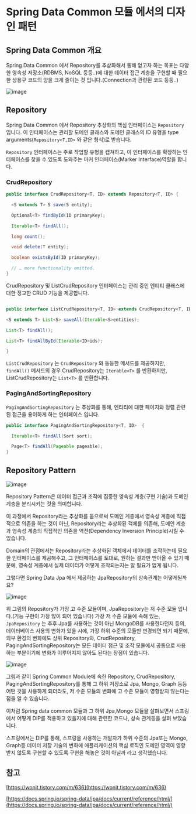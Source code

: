 # Spring Data Common 모듈 에서의 디자인 패턴

## Spring Data Common 개요

Spring Data Common 에서 Repository를 추상화해서 통해 얻고자 하는 목표는 다양한 영속성 저장소(RDBMS, NoSQL 등등..)에 대한 데이터 접근 계층을 구현할 때 필요한 상용구 코드의 양을 크게 줄이는 것 입니다.(Connection과 관련된 코드 등등..)

![image](https://github.com/aorri2/posting-review/blob/aorri2/JongWukH/images/Untitled.png)

## Repository

Spring Data Common 에서 Repository 추상화의 핵심 인터페이스는 `Repository` 입니다. 이 인터페이스는 관리할 도메인 클래스와 도메인 클래스의 ID 유형을 type arguments(`Repository<T,ID>` 와 같은 형식)로 받습니다.

`Repository` 인터페이스는 주로 작업할 유형을 캡쳐하고, 이 인터페이스를 확장하는 인터페이스를 찾을 수 있도록 도와주는 마커 인터페이스(Marker Interface)역할을 합니다.

### CrudRepository

```java
public interface CrudRepository<T, ID> extends Repository<T, ID> {

  <S extends T> S save(S entity);      

  Optional<T> findById(ID primaryKey); 

  Iterable<T> findAll();               

  long count();                        

  void delete(T entity);               

  boolean existsById(ID primaryKey);   

  // … more functionality omitted.
}
```

CrudRepository 및 ListCrudRepository 인터페이스는 관리 중인 엔티티 클래스에 대한 정교한 CRUD 기능을 제공합니다.

```java

public interface ListCrudRepository<T, ID> extends CrudRepository<T, ID> {

<S extends T> List<S> saveAll(Iterable<S>entities);

List<T> findAll();

List<T> findAllById(Iterable<ID>ids);

}
```

`ListCrudRepository` 는 `CrudRepository` 와 동등한 메서드를 제공하지만, `findAll()` 메서드의 경우 CrudRepository는 `Iterable<T>` 를 반환하지만, ListCrudRepository는 `List<T>` 를 반환합니다.

### PagingAndSortingRepository

`PagingAndSortingRepository` 는 추상화를 통해, 엔티티에 대한 페이지와 정렬 관련된 접근을 용이하게 하는 인터페이스 입니다.

```java
public interface PagingAndSortingRepository<T, ID>  {

  Iterable<T> findAll(Sort sort);

  Page<T> findAll(Pageable pageable);
}
```

## Repository Pattern

![image](https://github.com/aorri2/posting-review/blob/aorri2/JongWukH/images/Untitled%201.png)

Repository Pattern은 데이터 접근과 조작에 집중한 영속성 계층(구현 기술)과 도메인 계층을 분리시키는 것을 의미합니다.

이 과정에서 Repository라는 추상화를 둠으로써 도메인 계층에서 영속성 계층에 직접적으로 의존을 하는 것이 아닌, Repository라는 추상화된 객체를 의존해, 도메인 계층과 영속성 계층의 직접적인 의존을 역전(Dependency Inversion Principle)시킬 수 있습니다.

Domain의 관점에서는 Repository라는 추상화된 객체에서 데이터를 조작하는데 필요한 인터페이스를 제공해주고, 그 인터페이스를 토대로, 원하는 결과만 받아올 수 있기 때문에, 영속성 계층에서 실제 데이터가 어떻게 조작되는지는 알 필요가 없게 됩니다.

그렇다면 Spring Data Jpa 에서 제공하는 JpaRepository의 상속관계는 어떻게될까요?

![image](https://github.com/aorri2/posting-review/blob/aorri2/JongWukH/images/Untitled%202.png)

위 그림의 Repository가 가장 고 수준 모듈이며, JpaRepository는 저 수준 모듈 입니다.(기능 구현이 가장 많이 되어 있습니다) 가장 저 수준 모듈에 속해 있는, `JpaRepository` 는 추후 Jpa를 사용하는 것이 아닌 MongoDB를 사용한다던지 등의, 데이터베이스 사용의 변화가 있을 시에, 가장 하위 수준의 모듈만 변경되면 되기 때문에, 외부 환경의 변화에도 상위 Repository와, CrudRepository, PagingAndSortingRepository는 모든 데이터 접근 및 조작 모듈에서 공통으로 사용하는 부분이기에 변화가 이루어지지 않아도 된다는 장점이 있습니다.

![image](https://github.com/aorri2/posting-review/blob/aorri2/JongWukH/images/Untitled%203.png)

그림과 같이 Spring Common Module에 속한 Repository, CrudRepository, PagingAndSortingRepository를 통해 그 하위 저장소로 Jpa, Mongo, Graph 등등 어떤 것을 사용하게 되더라도, 저 수준 모듈의 변화에 고 수준 모듈이 영향받지 않는다는 점을 알 수 있습니다.

이처럼 Spring data common 모듈과 그 하위 Jpa,Mongo 모듈을 살펴보면서 스프링에서 어떻게 DIP를 적용하고 있을지에 대해 관련한 코드나, 상속 관계등을 살펴 보았습니다.

스프링에서는 DIP를 통해, 스프링을 사용하는 개발자가 하위 수준의 Jpa또는 Mongo, Graph등 데이터 저장 기술의 변화에 애플리케이션의 핵심 로직인 도메인 영역이 영향받지 않도록 구현할 수 있도록 구현을 해놓은 것이 아닐까 라고 생각했습니다.

## 참고

[https://wonit.tistory.com/m/636](https://wonit.tistory.com/m/636)

[https://docs.spring.io/spring-data/jpa/docs/current/reference/html/](https://docs.spring.io/spring-data/jpa/docs/current/reference/html/)
